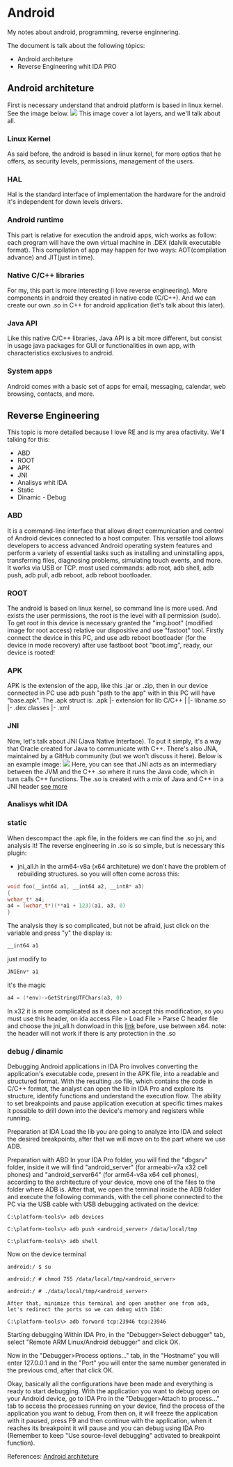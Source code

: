# Android
My notes about android, programming, reverse enginnering.

The document is talk about the following tópics:
 - Android architeture
 - Reverse Engineering whit IDA PRO

## Android architeture
First is necessary understand that android platform is based in linux kernel.
See the image below.
<img src="https://github.com/Cestaro0/Android/assets/99103680/6a73d8cd-4008-4e16-9dba-d4e1175cf083"/>
This image cover a lot layers, and we'll talk about all.
 ### Linux Kernel
  As said before, the android is based in linux kernel, for more optios that he offers, as security levels, permissions, management of the users.
 ### HAL
  Hal is the standard interface of implementation the hardware for the android it's independent for down levels drivers.
 ### Android runtime
  This part is relative for execution the android apps, wich works as follow: each program will have the own virtual machine in .DEX (dalvik executable format).
 This compilation of app may happen for two ways: AOT(compilation advance) and JIT(just in time).
 ### Native C/C++ libraries
  For my, this part is more interesting (i love reverse engineering). More components in android they created in native code (C/C++). And we can create our own .so in C++ for android application (let's talk about this later).
 ### Java API
  Like this native C/C++ libraries, Java API is a bit more different, but consist in usage java packages for GUI or functionalities in own app, with characteristics exclusives to android.
 ### System apps
  Android comes with a basic set of apps for email, messaging, calendar, web browsing, contacts, and more.



## Reverse Engineering
 This topic is more detailed because I love RE and is my area of ​​activity. We'll talking for this:
  - ABD
  - ROOT
  - APK
  - JNI
  - Analisys whit IDA
   - Static
   - Dinamic
    - Debug  
   

### ABD
It is a command-line interface that allows direct communication and control of Android devices connected to a host computer. This versatile tool allows developers to access advanced Android operating system features and perform a variety of essential tasks such as installing and uninstalling apps, transferring files, diagnosing problems, simulating touch events, and more. It works via USB or TCP. most used commands: adb root, adb shell, adb push, adb pull, adb reboot, adb reboot bootloader.

### ROOT
 The android is based on linux kernel, so command line is more used. And exists the user permissions, the root is the level with all permission (sudo).
 To get root in this device is necessary granted the "img.boot" (modified image for root access) relative our dispositive and use "fastoot" tool. Firstly connect the device in this PC, and use adb reboot bootloader (for the device in mode recovery) after use fastboot boot "boot.img", ready, our device is rooted!

 ### APK
 APK is the extension of the app, like this .jar or .zip, then in our device connected in PC use adb push "path to the app" with in this PC will have "base.apk". The .apk struct is: 
  .apk
    |- extension for lib C/C++
    |            |- libname.so
    |- .dex classes
    |- .xml


  ### JNI
   Now, let's talk about JNI (Java Native Interface). To put it simply, it's a way that Oracle created for Java to communicate with C++. There's also JNA, maintained by a GitHub community (but we won't discuss it here). Below is an example image:
<img src="https://github.com/Cestaro0/Android/assets/99103680/f9ac3384-ea7c-4331-9fcb-a09f59a3aeb4">
Here, you can see that JNI acts as an intermediary between the JVM and the C++ .so where it runs the Java code, which in turn calls C++ functions. The .so is created with a mix of Java and C++ in a JNI header <a href="https://github.com/Cestaro0/How-To-Use-JNI">see more</a>

### Analisys whit IDA
### static
 When descompact the .apk file, in the folders we can find the .so jni, and analysis it!
 The reverse engineering in .so is so simple, but is necessary this plugin:
  - jni_all.h
in the arm64-v8a (x64 architeture) we don't have the problem of rebuilding structures.
so you will often come across this:
 ```c++
void foo(__int64 a1, __int64 a2, __int8* a3)
{
 wchar_t* a4;
 a4 = (wchar_t*)(**a1 + 123)(a1, a3, 0)
}
 ```
The analysis they is so complicated, but not be afraid, just click on the variable and press "y"
the display is:
```c++
__int64 a1
```
just modify to
```c++
JNIEnv* a1
```
it's the magic 
```c++
a4 = (*env)->GetStringUTFChars(a3, 0)
```

In x32 it is more complicated as it does not accept this modification, so you must use this header, on ida access
File > Load File > Parse C header file
and choose the jni_all.h donwload in this <a href="https://gist.github.com/jcalabres/bf8d530b3f18c30ca6f66388357b1d91">link</a>
before, use between x64.
note: the header will not work if there is any protection in the .so

### debug / dinamic
Debugging Android applications in IDA Pro involves converting the application's executable code, present in the APK file, into a readable and structured format. With the resulting .so file, which contains the code in C/C++ format, the analyst can open the lib in IDA Pro and explore its structure, identify functions and understand the execution flow. The ability to set breakpoints and pause application execution at specific times makes it possible to drill down into the device's memory and registers while running.

Preparation at IDA
Load the lib you are going to analyze into IDA and select the desired breakpoints, after that we will move on to the part where we use ADB.

Preparation with ABD
In your IDA Pro folder, you will find the "dbgsrv" folder, inside it we will find "android_server" (for armeabi-v7a x32 cell phones) and "android_server64" (for arm64-v8a x64 cell phones), according to the architecture of your device, move one of the files to the folder where ADB is. After that, we open the terminal inside the ADB folder and execute the following commands, with the cell phone connected to the PC via the USB cable with USB debugging activated on the device:
```
C:\platform-tools\> adb devices

C:\platform-tools\> adb push <android_server> /data/local/tmp

C:\platform-tools\> adb shell
```
Now on the device terminal
```
android:/ $ su

android:/ # chmod 755 /data/local/tmp/<android_server>

android:/ # ./data/local/tmp/<android_server>

After that, minimize this terminal and open another one from adb, let's redirect the ports so we can debug with IDA:

C:\platform-tools\> adb forward tcp:23946 tcp:23946
```
Starting debugging
Within IDA Pro, in the "Debugger>Select debugger" tab, select "Remote ARM Linux/Android debugger" and click OK.

Now in the "Debugger>Process options..." tab, in the "Hostname" you will enter 127.0.0.1 and in the "Port" you will enter the same number generated in the previous cmd, after that click OK.

Okay, basically all the configurations have been made and everything is ready to start debugging. With the application you want to debug open on your Android device, go to IDA Pro in the "Debugger>Attach to process..." tab to access the processes running on your device, find the process of the application you want to debug, From then on, it will freeze the application with it paused, press F9 and then continue with the application, when it reaches its breakpoint it will pause and you can debug using IDA Pro (Remember to keep "Use source-level debugging" activated to breakpoint function).





References:
<a href="https://developer.android.com/guide/platform">Android architeture</a>
